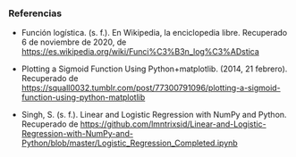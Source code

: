 ### Referencias

- Función logística. (s. f.). En Wikipedia, la enciclopedia libre. Recuperado 6 de noviembre de 2020, de https://es.wikipedia.org/wiki/Funci%C3%B3n_log%C3%ADstica

- Plotting a Sigmoid Function Using Python+matplotlib. (2014, 21 febrero). Recuperado de https://squall0032.tumblr.com/post/77300791096/plotting-a-sigmoid-function-using-python-matplotlib

- Singh, S. (s. f.). Linear and Logistic Regression with NumPy and Python. Recuperado de https://github.com/lmntrixsid/Linear-and-Logistic-Regression-with-NumPy-and-Python/blob/master/Logistic_Regression_Completed.ipynb